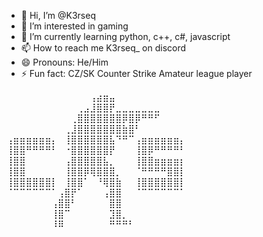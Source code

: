 - 👋 Hi, I’m @K3rseq
- 👀 I’m interested in gaming
- 🌱 I’m currently learning python, c++, c#, javascript
- 📫 How to reach me K3rseq_ on discord
- 😄 Pronouns: He/Him
- ⚡ Fun fact: CZ/SK Counter Strike Amateur league player

⠀⠀⠀⠀⠀⠀⠀⠀⠀⠀⠀⠀⠀⢠⣴⣶⣤⠀⠀⠀⠀⠀⠀⠀⠀⠀⠀⠀
⠀⠀⠀⠀⠀⠀⠀⠀⠀⠀⠀⢀⣠⣸⣿⣿⡟⣀⣀⣀⣀⣀⣀⣀⠀⠀⠀⠀
⠀⠀⠀⠀⠀⠀⠀⠀⠀⠀⢀⣿⣿⣿⣿⣿⣿⣿⡿⣿⡿⠛⠛⠋⠀⠀⠀⠀
⠀⠀⠀⠀⠀⠀⠀⠀⠀⢀⣸⣿⣿⣿⣿⣿⣿⣿⣷⣿⠃⠀⠀⠀⠀⠀⠀⠀
⢠⣶⣶⣶⣶⣶⣶⡄⠀⢸⣿⣿⣿⣿⣿⣿⣧⠙⠛⠉⢠⣶⣶⣶⣶⣶⣶⡄
⢸⣿⣿⠛⠛⠛⠛⠃⠀⠐⣿⣿⣿⣿⣿⣿⡟⠀⠀⠀⢸⣿⡿⠛⠛⠛⠛⠃
⢸⣿⣿⠀⠀⠀⠀⠀⠀⢠⣿⣿⣿⣿⣿⣧⡀⠀⠀⠀⢸⣿⣿⣶⣶⣶⣶⡆
⢸⣿⣿⠀⠀⠀⠀⠀⠀⢸⣿⣿⡿⢿⣿⣿⣿⡀⠀⠀⠈⠛⠛⠛⠛⣿⣿⡇
⢸⣿⣿⣿⣿⣿⣿⡇⠀⢸⣿⣿⠁⠀⠘⢿⣿⣷⠀⠀⢸⣿⣿⣿⣿⣿⣿⡇
⠈⠉⠉⠉⠉⠉⠉⠁⢠⣿⡟⠁⠀⠀⠀⢠⣿⣿⠀⠀⠈⠉⠉⠉⠉⠉⠉⠁
⠀⠀⠀⠀⠀⠀⠀⢠⣿⣿⠃⠀⠀⠀⠀⠀⣿⣿⠀⠀⠀⠀⠀⠀⠀⠀⠀⠀
⠀⠀⠀⠀⠀⠀⠀⢸⣿⠉⠀⠀⠀⠀⠀⠀⣹⣿⡀⠀⠀⠀⠀⠀⠀⠀⠀⠀
⠀⠀⠀⠀⠀⠀⠀⠸⠿⠀⠀⠀⠀⠀⠀⠀⠛⠛⠛⠃⠀⠀⠀⠀⠀⠀⠀⠀
